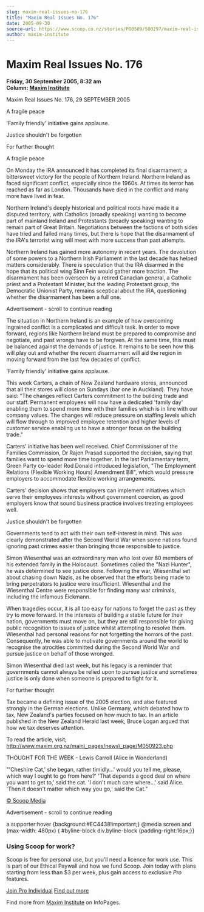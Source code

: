```yaml
---
slug: maxim-real-issues-no-176
title: "Maxim Real Issues No. 176"
date: 2005-09-30
source-url: https://www.scoop.co.nz/stories/PO0509/S00297/maxim-real-issues-no-176.htm
author: maxim-institute
---
```

Maxim Real Issues No. 176
=========================

**Friday, 30 September 2005, 8:32 am**  
**Column: [Maxim Institute](https://info.scoop.co.nz/Maxim_Institute)**

Maxim Real Issues No. 176, 29 SEPTEMBER 2005

A fragile peace

'Family friendly' initiative gains applause.

Justice shouldn't be forgotten

For further thought

  

A fragile peace

On Monday the IRA announced it has completed its final disarmament; a bittersweet victory for the people of Northern Ireland. Northern Ireland as faced significant conflict, especially since the 1960s. At times its terror has reached as far as London. Thousands have died in the conflict and many more have lived in fear.

Northern Ireland's deeply historical and political roots have made it a disputed territory, with Catholics (broadly speaking) wanting to become part of mainland Ireland and Protestants (broadly speaking) wanting to remain part of Great Britain. Negotiations between the factions of both sides have tried and failed many times, but there is hope that the disarmament of the IRA's terrorist wing will meet with more success than past attempts.

Northern Ireland has gained more autonomy in recent years. The devolution of some powers to a Northern Irish Parliament in the last decade has helped matters considerably. There is speculation that the IRA disarmed in the hope that its political wing Sinn Fein would gather more traction. The disarmament has been overseen by a retired Canadian general, a Catholic priest and a Protestant Minister, but the leading Protestant group, the Democratic Unionist Party, remains sceptical about the IRA, questioning whether the disarmament has been a full one.

Advertisement - scroll to continue reading





The situation in Northern Ireland is an example of how overcoming ingrained conflict is a complicated and difficult task. In order to move forward, regions like Northern Ireland must be prepared to compromise and negotiate, and past wrongs have to be forgiven. At the same time, this must be balanced against the demands of justice. It remains to be seen how this will play out and whether the recent disarmament will aid the region in moving forward from the last few decades of conflict.

  
'Family friendly' initiative gains applause.

This week Carters, a chain of New Zealand hardware stores, announced that all their stores will close on Sundays (bar one in Auckland). They have said: \"The changes reflect Carters commitment to the building trade and our staff. Permanent employees will now have a dedicated 'family day' enabling them to spend more time with their families which is in line with our company values. The changes will reduce pressure on staffing levels which will flow through to improved employee retention and higher levels of customer service enabling us to have a stronger focus on the building trade."

Carters' initiative has been well received. Chief Commissioner of the Families Commission, Dr Rajen Prasad supported the decision, saying that families want to spend more time together. In the last Parliamentary term, Green Party co-leader Rod Donald introduced legislation, "The Employment Relations (Flexible Working Hours) Amendment Bill", which would pressure employers to accommodate flexible working arrangements.

Carters' decision shows that employers can implement initiatives which serve their employees interests without government coercion, as good employers know that sound business practice involves treating employees well.

  
Justice shouldn't be forgotten

Governments tend to act with their own self-interest in mind. This was clearly demonstrated after the Second World War when some nations found ignoring past crimes easier than bringing those responsible to justice.

Simon Wiesenthal was an extraordinary man who lost over 80 members of his extended family in the Holocaust. Sometimes called the "Nazi Hunter", he was determined to see justice done. Following the war, Wiesenthal set about chasing down Nazis, as he observed that the efforts being made to bring perpetrators to justice were insufficient. Wiesenthal and the Wiesenthal Centre were responsible for finding many war criminals, including the infamous Eickmann.

When tragedies occur, it is all too easy for nations to forget the past as they try to move forward. In the interests of building a stable future for their nation, governments must move on, but they are still responsible for giving public recognition to issues of justice whilst attempting to resolve them. Wiesenthal had personal reasons for not forgetting the horrors of the past. Consequently, he was able to motivate governments around the world to recognise the atrocities committed during the Second World War and pursue justice on behalf of those wronged.

Simon Wiesenthal died last week, but his legacy is a reminder that governments cannot always be relied upon to pursue justice and sometimes justice is only done when someone is prepared to fight for it.

  
For further thought

Tax became a defining issue of the 2005 election, and also featured strongly in the German elections. Unlike Germany, which debated how to tax, New Zealand's parties focused on how much to tax. In an article published in the New Zealand Herald last week, Bruce Logan argued that how we tax deserves attention.

To read the article, visit; http://www.maxim.org.nz/main\_pages/news\_page/M050923.php

THOUGHT FOR THE WEEK - Lewis Carroll (Alice in Wonderland)

"'Cheshire Cat,' she began, rather timidly...' would you tell me, please, which way I ought to go from here?' 'That depends a good deal on where you want to get to,' said the cat. 'I don't much care where...' said Alice. 'Then it doesn't matter which way you go,' said the Cat."

[© Scoop Media](http://www.scoop.co.nz/about/terms.html)  

Advertisement - scroll to continue reading



a.supporter:hover {background:#EC4438!important;} @media screen and (max-width: 480px) { #byline-block div.byline-block {padding-right:16px;}}

### Using Scoop for work?

Scoop is free for personal use, but you’ll need a licence for work use. This is part of our Ethical Paywall and how we fund Scoop. Join today with plans starting from less than $3 per week, plus gain access to exclusive _Pro_ features.  
  
[Join Pro Individual](https://pro.scoop.co.nz/Individual/?from=ProIn24) [Find out more](https://pro.scoop.co.nz/using-scoop-for-work/?from=ProIn24)

Find more from [Maxim Institute](https://info.scoop.co.nz/Maxim_Institute) on InfoPages.